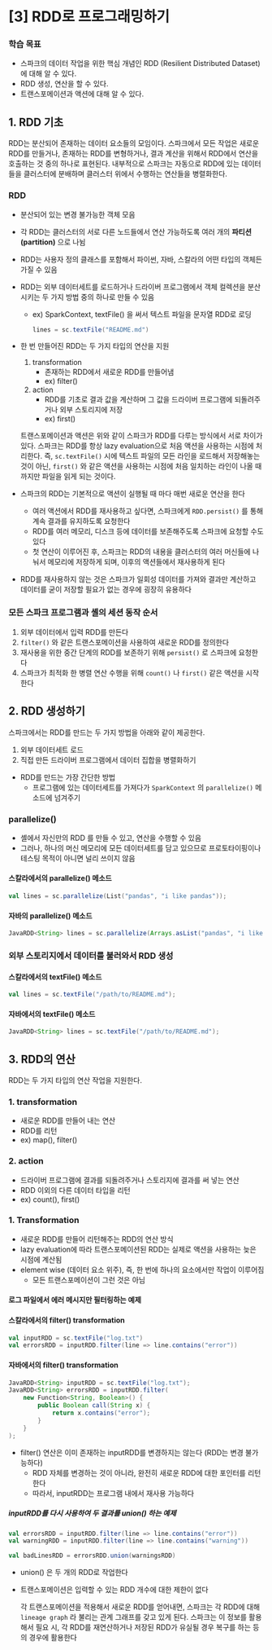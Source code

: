 # [3] RDD로 프로그래밍하기

### 학습 목표

- 스파크의 데이터 작업을 위한 핵심 개념인 RDD (Resilient Distributed Dataset) 에 대해 알 수 있다.
- RDD 생성, 연산을 할 수 있다.
- 트랜스포메이션과 액션에 대해 알 수 있다.



## 1. RDD 기초

  RDD는 분산되어 존재하는 데이터 요소들의 모임이다. 스파크에서 모든 작업은 새로운 RDD를 만들거나, 존재하는 RDD를 변형하거나, 결과 계산을 위해서 RDD에서 연산을 호출하는 것 중의 하나로 표현된다. 내부적으로 스파크는 자동으로 RDD에 있는 데이터들을 클러스터에 분배하며 클러스터 위에서 수행하는 연산들을 병렬화한다.



### RDD

- 분산되어 있는 변경 불가능한 객체 모음

- 각 RDD는 클러스터의 서로 다른 노드들에서 연산 가능하도록 여러 개의 **파티션 (partition)** 으로 나뉨

- RDD는 사용자 정의 클래스를 포함해서 파이썬, 자바, 스칼라의 어떤 타입의 객체든 가질 수 있음

- RDD는 외부 데이터세트를 로드하거나 드라이버 프로그램에서 객체 컬렉션을 분산시키는 두 가지 방법 중의 하나로 만들 수 있음

  - ex) SparkContext, textFile() 을 써서 텍스트 파일을 문자열 RDD로 로딩

    ```scala
    lines = sc.textFile("README.md")
    ```

- 한 번 만들어진 RDD는 두 가지 타입의 연산을 지원
  1. transformation
     - 존재하는 RDD에서 새로운 RDD를 만들어냄
     - ex) filter()
  2. action
     - RDD를 기초로 결과 값을 계산하며 그 값을 드라이버 프로그램에 되돌려주거나 외부 스토리지에 저장
     - ex) first()

  트랜스포메이션과 액션은 위와 같이 스파크가 RDD를 다루는 방식에서 서로 차이가 있다. 스파크는 RDD를 항상 lazy evaluation으로 처음 액션을 사용하는 시점에 처리한다. 즉, `sc.textFile()` 시에 텍스트 파일의 모든 라인을 로드해서 저장해놓는 것이 아닌, `first()` 와 같은 액션을 사용하는 시점에 처음 일치하는 라인이 나올 때 까지만 파일을 읽게 되는 것이다.

- 스파크의 RDD는 기본적으로 액션이 실행될 때 마다 매번 새로운 연산을 한다
  - 여러 액션에서 RDD를 재사용하고 싶다면, 스파크에게 `RDD.persist()` 를 통해 계속 결과를 유지하도록 요청한다
  - RDD를 여러 메모리, 디스크 등에 데이터를 보존해주도록 스파크에 요청할 수도 있다
  - 첫 연산이 이루어진 후, 스파크는 RDD의 내용을 클러스터의 여러 머신들에 나눠서 메모리에 저장하게 되며, 이후의 액션들에서 재사용하게 된다
- RDD를 재사용하지 않는 것은 스파크가 일회성 데이터를 가져와 결과만 계산하고 데이터를 굳이 저장할 필요가 없는 경우에 굉장히 유용하다



### 모든 스파크 프로그램과 셸의 세션 동작 순서

1. 외부 데이터에서 입력 RDD를 만든다
2. `filter()` 와 같은 트랜스포메이션을 사용하여 새로운 RDD를 정의한다
3. 재사용을 위한 중간 단계의 RDD를 보존하기 위해 `persist()` 로 스파크에 요청한다
4. 스파크가 최적화 한 병렬 연산 수행을 위해 `count()` 나 `first()` 같은 액션을 시작한다



## 2. RDD 생성하기

  스파크에서는 RDD를 만드는 두 가지 방법을 아래와 같이 제공한다.

1. 외부 데이터세트 로드
2. 직접 만든 드라이버 프로그램에서 데이터 집합을 병렬화하기

 

- RDD를 만드는 가장 간단한 방법
  - 프로그램에 있는 데이터세트를 가져다가 `SparkContext` 의 `parallelize()` 메소드에 넘겨주기

### parallelize()

- 셸에서 자신만의 RDD 를 만들 수 있고, 연산을 수행할 수 있음
- 그러나, 하나의 머신 메모리에 모든 데이터세트를 담고 있으므로 프로토타이핑이나 테스팅 목적이 아니면 널리 쓰이지 않음

#### 스칼라에서의 parallelize() 메소드

```scala
val lines = sc.parallelize(List("pandas", "i like pandas"));
```



#### 자바의 parallelize() 메소드

```java
JavaRDD<String> lines = sc.parallelize(Arrays.asList("pandas", "i like pandas"))
```



### 외부 스토리지에서 데이터를 불러와서 RDD 생성

#### 스칼라에서의 textFile() 메소드

```scala
val lines = sc.textFile("/path/to/README.md");
```

#### 자바에서의 textFile() 메소드

```java
JavaRDD<String> lines = sc.textFile("/path/to/README.md");
```



## 3. RDD의 연산

  RDD는 두 가지 타입의 연산 작업을 지원한다.

### 1. transformation

- 새로운 RDD를 만들어 내는 연산
- RDD를 리턴
- ex) map(), filter()

### 2. action

- 드라이버 프로그램에 결과를 되돌려주거나 스토리지에 결과를 써 넣는 연산
- RDD 이외의 다른 데이터 타입을 리턴
- ex) count(), first()



### 1. Transformation

- 새로운 RDD를 만들어 리턴해주는 RDD의 연산 방식
- lazy evaluation에 따라 트랜스포메이션된 RDD는 실제로 액션을 사용하는 늦은 시점에 계산됨
- element wise (데이터 요소 위주), 즉, 한 번에 하나의 요소에서만 작업이 이루어짐
  - 모든 트랜스포메이션이 그런 것은 아님

#### 로그 파일에서 에러 메시지만 필터링하는 예제

#### 스칼라에서의 filter() transformation

```scala
val inputRDD = sc.textFile("log.txt")
val errorsRDD = inputRDD.filter(line => line.contains("error"))
```

#### 자바에서의 filter() transformation

```java
JavaRDD<String> inputRDD = sc.textFile("log.txt");
JavaRDD<String> errorsRDD = inputRDD.filter(
	new Function<String, Boolean>() {
		public Boolean call(String x) {
			return x.contains("error");
		}
	}
);
```

- filter() 연산은 이미 존재하는 inputRDD를 변경하지는 않는다 (RDD는 변경 불가능하다)
  - RDD 자체를 변경하는 것이 아니라, 완전히 새로운 RDD에 대한 포인터를 리턴한다
  - 따라서, inputRDD는 프로그램 내에서 재사용 가능하다

##### inputRDD를 다시 사용하여 두 결과를 union() 하는 예제

```scala
val errorsRDD = inputRDD.filter(line => line.contains("error"))
val warningRDD = inputRDD.filter(line => line.contains("warning"))

val badLinesRDD = errorsRDD.union(warningsRDD)
```

- union() 은 두 개의 RDD로 작업한다
- 트랜스포메이션은 입력할 수 있는 RDD 개수에 대한 제한이 없다

  각 트랜스포메이션을 적용해서 새로운 RDD를 얻어내면, 스파크는 각 RDD에 대해 `lineage graph` 라 불리는 관계 그래프를 갖고 있게 된다. 스파크는 이 정보를 활용해서 필요 시, 각 RDD를 재연산하거나 저장된 RDD가 유실될 경우 복구를 하는 등의 경우에 활용한다



